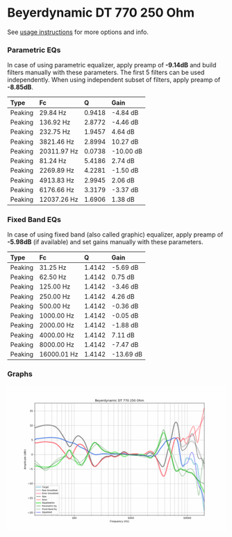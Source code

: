# Beyerdynamic DT 770 250 Ohm
See [usage instructions](https://github.com/jaakkopasanen/AutoEq#usage) for more options and info.

### Parametric EQs
In case of using parametric equalizer, apply preamp of **-9.14dB** and build filters manually
with these parameters. The first 5 filters can be used independently.
When using independent subset of filters, apply preamp of **-8.85dB**.

| Type    | Fc          |      Q | Gain      |
|:--------|:------------|:-------|:----------|
| Peaking | 29.84 Hz    | 0.9418 | -4.84 dB  |
| Peaking | 136.92 Hz   | 2.8772 | -4.46 dB  |
| Peaking | 232.75 Hz   | 1.9457 | 4.64 dB   |
| Peaking | 3821.46 Hz  | 2.8994 | 10.27 dB  |
| Peaking | 20311.97 Hz | 0.0738 | -10.00 dB |
| Peaking | 81.24 Hz    | 5.4186 | 2.74 dB   |
| Peaking | 2269.89 Hz  | 4.2281 | -1.50 dB  |
| Peaking | 4913.83 Hz  | 2.9945 | 2.06 dB   |
| Peaking | 6176.66 Hz  | 3.3179 | -3.37 dB  |
| Peaking | 12037.26 Hz | 1.6906 | 1.38 dB   |

### Fixed Band EQs
In case of using fixed band (also called graphic) equalizer, apply preamp of **-5.98dB**
(if available) and set gains manually with these parameters.

| Type    | Fc          |      Q | Gain      |
|:--------|:------------|:-------|:----------|
| Peaking | 31.25 Hz    | 1.4142 | -5.69 dB  |
| Peaking | 62.50 Hz    | 1.4142 | 0.75 dB   |
| Peaking | 125.00 Hz   | 1.4142 | -3.46 dB  |
| Peaking | 250.00 Hz   | 1.4142 | 4.26 dB   |
| Peaking | 500.00 Hz   | 1.4142 | -0.36 dB  |
| Peaking | 1000.00 Hz  | 1.4142 | -0.05 dB  |
| Peaking | 2000.00 Hz  | 1.4142 | -1.88 dB  |
| Peaking | 4000.00 Hz  | 1.4142 | 7.11 dB   |
| Peaking | 8000.00 Hz  | 1.4142 | -7.47 dB  |
| Peaking | 16000.01 Hz | 1.4142 | -13.69 dB |

### Graphs
![](./Beyerdynamic%20DT%20770%20250%20Ohm.png)